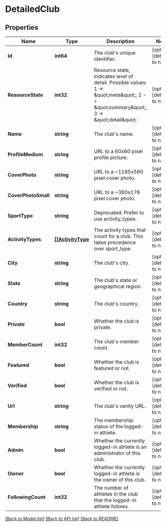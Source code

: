# DetailedClub

## Properties
Name | Type | Description | Notes
------------ | ------------- | ------------- | -------------
**Id** | **int64** | The club&#39;s unique identifier. | [optional] [default to null]
**ResourceState** | **int32** | Resource state, indicates level of detail. Possible values: 1 -&gt; \&quot;meta\&quot;, 2 -&gt; \&quot;summary\&quot;, 3 -&gt; \&quot;detail\&quot; | [optional] [default to null]
**Name** | **string** | The club&#39;s name. | [optional] [default to null]
**ProfileMedium** | **string** | URL to a 60x60 pixel profile picture. | [optional] [default to null]
**CoverPhoto** | **string** | URL to a ~1185x580 pixel cover photo. | [optional] [default to null]
**CoverPhotoSmall** | **string** | URL to a ~360x176  pixel cover photo. | [optional] [default to null]
**SportType** | **string** | Deprecated. Prefer to use activity_types. | [optional] [default to null]
**ActivityTypes** | [**[]ActivityType**](ActivityType.md) | The activity types that count for a club. This takes precedence over sport_type. | [optional] [default to null]
**City** | **string** | The club&#39;s city. | [optional] [default to null]
**State** | **string** | The club&#39;s state or geographical region. | [optional] [default to null]
**Country** | **string** | The club&#39;s country. | [optional] [default to null]
**Private** | **bool** | Whether the club is private. | [optional] [default to null]
**MemberCount** | **int32** | The club&#39;s member count. | [optional] [default to null]
**Featured** | **bool** | Whether the club is featured or not. | [optional] [default to null]
**Verified** | **bool** | Whether the club is verified or not. | [optional] [default to null]
**Url** | **string** | The club&#39;s vanity URL. | [optional] [default to null]
**Membership** | **string** | The membership status of the logged-in athlete. | [optional] [default to null]
**Admin** | **bool** | Whether the currently logged-in athlete is an administrator of this club. | [optional] [default to null]
**Owner** | **bool** | Whether the currently logged-in athlete is the owner of this club. | [optional] [default to null]
**FollowingCount** | **int32** | The number of athletes in the club that the logged-in athlete follows. | [optional] [default to null]

[[Back to Model list]](../README.md#documentation-for-models) [[Back to API list]](../README.md#documentation-for-api-endpoints) [[Back to README]](../README.md)
